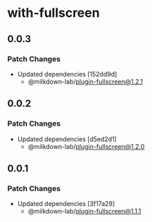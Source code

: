 # with-fullscreen

## 0.0.3

### Patch Changes

- Updated dependencies [152dd9d]
  - @milkdown-lab/plugin-fullscreen@1.2.1

## 0.0.2

### Patch Changes

- Updated dependencies [d5ed2d1]
  - @milkdown-lab/plugin-fullscreen@1.2.0

## 0.0.1

### Patch Changes

- Updated dependencies [3f17a29]
  - @milkdown-lab/plugin-fullscreen@1.1.1
